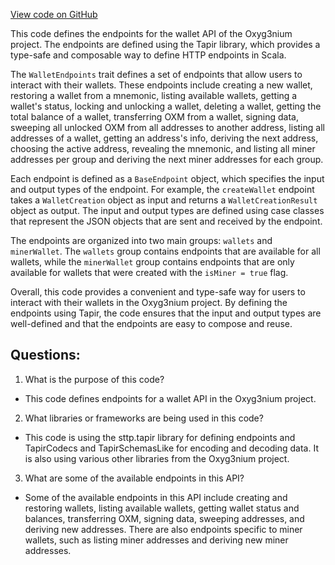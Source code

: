 [View code on GitHub](https://github.com/oxyg3nium/oxyg3nium/wallet/src/main/scala/org/oxyg3nium/wallet/api/WalletEndpoints.scala)

This code defines the endpoints for the wallet API of the Oxyg3nium project. The endpoints are defined using the Tapir library, which provides a type-safe and composable way to define HTTP endpoints in Scala. 

The `WalletEndpoints` trait defines a set of endpoints that allow users to interact with their wallets. These endpoints include creating a new wallet, restoring a wallet from a mnemonic, listing available wallets, getting a wallet's status, locking and unlocking a wallet, deleting a wallet, getting the total balance of a wallet, transferring OXM from a wallet, signing data, sweeping all unlocked OXM from all addresses to another address, listing all addresses of a wallet, getting an address's info, deriving the next address, choosing the active address, revealing the mnemonic, and listing all miner addresses per group and deriving the next miner addresses for each group.

Each endpoint is defined as a `BaseEndpoint` object, which specifies the input and output types of the endpoint. For example, the `createWallet` endpoint takes a `WalletCreation` object as input and returns a `WalletCreationResult` object as output. The input and output types are defined using case classes that represent the JSON objects that are sent and received by the endpoint.

The endpoints are organized into two main groups: `wallets` and `minerWallet`. The `wallets` group contains endpoints that are available for all wallets, while the `minerWallet` group contains endpoints that are only available for wallets that were created with the `isMiner = true` flag.

Overall, this code provides a convenient and type-safe way for users to interact with their wallets in the Oxyg3nium project. By defining the endpoints using Tapir, the code ensures that the input and output types are well-defined and that the endpoints are easy to compose and reuse.
## Questions: 
 1. What is the purpose of this code?
- This code defines endpoints for a wallet API in the Oxyg3nium project.

2. What libraries or frameworks are being used in this code?
- This code is using the sttp.tapir library for defining endpoints and TapirCodecs and TapirSchemasLike for encoding and decoding data. It is also using various other libraries from the Oxyg3nium project.

3. What are some of the available endpoints in this API?
- Some of the available endpoints in this API include creating and restoring wallets, listing available wallets, getting wallet status and balances, transferring OXM, signing data, sweeping addresses, and deriving new addresses. There are also endpoints specific to miner wallets, such as listing miner addresses and deriving new miner addresses.